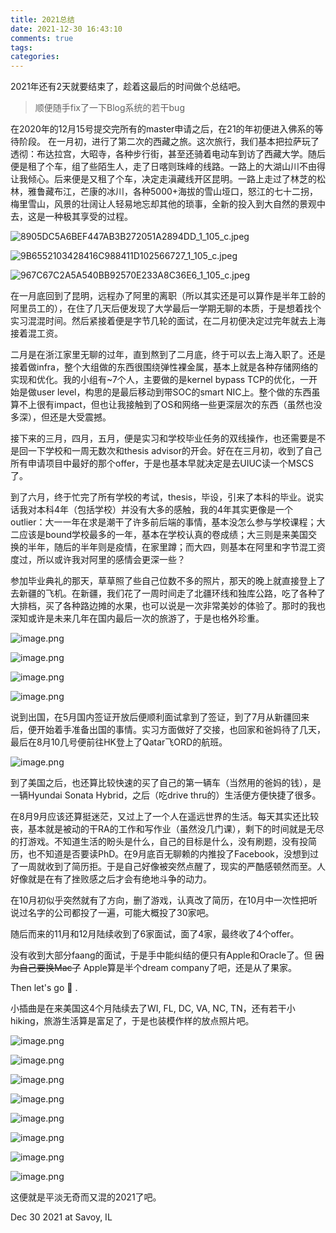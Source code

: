 ```yaml
---
title: 2021总结 
date: 2021-12-30 16:43:10
comments: true
tags: 
categories: 
---
```


2021年还有2天就要结束了，趁着这最后的时间做个总结吧。

> 顺便随手fix了一下Blog系统的若干bug

在2020年的12月15号提交完所有的master申请之后，在21的年初便进入佛系的等待阶段。
在一月初，进行了第二次的西藏之旅。这次旅行，我们基本把拉萨玩了透彻：布达拉宫，大昭寺，各种步行街，甚至还骑着电动车到访了西藏大学。随后便是租了个车，组了些陌生人，走了日喀则珠峰的线路。一路上的大湖山川不由得让我倾心。后来便是又租了个车，决定走滇藏线开区昆明。一路上走过了林芝的松林，雅鲁藏布江，芒康的冰川，各种5000+海拔的雪山垭口，怒江的七十二拐，梅里雪山，风景的壮阔让人轻易地忘却其他的琐事，全新的投入到大自然的景观中去，这是一种极其享受的过程。

![8905DC5A6BEF447AB3B272051A2894DD_1_105_c.jpeg](https://audio-1257009668.cos.ap-shanghai.myqcloud.com/blog/8905DC5A-6BEF-447A-B3B2-72051A2894DD_1_105_c.jpeg-acc3ba0b-cd70-4d45-8ca8-f686de7a02f7)

![9B6552103428416C988411D102566727_1_105_c.jpeg](https://audio-1257009668.cos.ap-shanghai.myqcloud.com/blog/9B655210-3428-416C-9884-11D102566727_1_105_c.jpeg-3448df92-3690-48b2-9e07-05df9f9fb293)

![967C67C2A5A540BB92570E233A8C36E6_1_105_c.jpeg](https://audio-1257009668.cos.ap-shanghai.myqcloud.com/blog/967C67C2-A5A5-40BB-9257-0E233A8C36E6_1_105_c.jpeg-e7df32df-a27e-4c55-b6f8-9fdbc9829dd7)

在一月底回到了昆明，远程办了阿里的离职（所以其实还是可以算作是半年工龄的阿里员工的），在住了几天后便发现了大学最后一学期无聊的本质，于是想着找个实习混混时间。然后紧接着便是字节几轮的面试，在二月初便决定过完年就去上海接着混工资。

二月是在浙江家里无聊的过年，直到熬到了二月底，终于可以去上海入职了。还是接着做infra，整个大组做的东西很围绕弹性裸金属，基本上就是各种存储网络的实现和优化。我的小组有~7个人，主要做的是kernel bypass TCP的优化，一开始是做user level，构思的是最后移动到带SOC的smart NIC上。整个做的东西虽算不上很有impact，但也让我接触到了OS和网络一些更深层次的东西（虽然也没多深），但还是大受震撼。

接下来的三月，四月，五月，便是实习和学校毕业任务的双线操作，也还需要是不是回一下学校和一周无数次和thesis advisor的开会。好在在三月初，收到了自己所有申请项目中最好的那个offer，于是也基本早就决定是去UIUC读一个MSCS了。

到了六月，终于忙完了所有学校的考试，thesis，毕设，引来了本科的毕业。说实话我对本科4年（包括学校）并没有大多的感触，我的4年其实更像是一个outlier：大一一年在求是潮干了许多前后端的事情，基本没怎么参与学校课程；大二应该是bound学校最多的一年，基本在学校认真的卷成绩；大三则是来美国交换的半年，随后的半年则是疫情，在家里蹲；而大四，则基本在阿里和字节混工资度过，所以或许我对阿里的感情会更深一些？

参加毕业典礼的那天，草草照了些自己位数不多的照片，那天的晚上就直接登上了去新疆的飞机。在新疆，我们花了一周时间走了北疆环线和独库公路，吃了各种了大排档，买了各种路边摊的水果，也可以说是一次非常美妙的体验了。那时的我也深知或许是未来几年在国内最后一次的旅游了，于是也格外珍重。

![image.png](https://audio-1257009668.cos.ap-shanghai.myqcloud.com/blog/image.png-dc9d6f53-8c67-47dd-a87c-80027c685653)

![image.png](https://audio-1257009668.cos.ap-shanghai.myqcloud.com/blog/image.png-0e222268-be19-4f49-8302-a963a70e699d)

![image.png](https://audio-1257009668.cos.ap-shanghai.myqcloud.com/blog/image.png-c52ad967-514f-4a11-b4f3-4d6bc17e3863)

![image.png](https://audio-1257009668.cos.ap-shanghai.myqcloud.com/blog/image.png-d53a0588-e306-44bf-adb6-360f96491e20)

说到出国，在5月国内签证开放后便顺利面试拿到了签证，到了7月从新疆回来后，便开始着手准备出国的事情。实习方面做好了交接，也回家和爸妈待了几天，最后在8月10几号便前往HK登上了Qatar飞ORD的航班。

![image.png](https://audio-1257009668.cos.ap-shanghai.myqcloud.com/blog/image.png-515d496c-b093-4a3c-9a05-47cd4ad4e557)

到了美国之后，也还算比较快速的买了自己的第一辆车（当然用的爸妈的钱），是一辆Hyundai Sonata Hybrid，之后（吃drive thru的）生活便方便快捷了很多。

在8月9月应该还算挺迷茫，又过上了一个人在遥远世界的生活。每天其实还比较丧，基本就是被动的干RA的工作和写作业（虽然没几门课），剩下的时间就是无尽的打游戏。不知道生活的盼头是什么，自己的目标是什么，没有刷题，没有投简历，也不知道是否要读PhD。在9月底百无聊赖的内推投了Facebook，没想到过了一周就收到了简历拒。于是自己好像被突然点醒了，现实的严酷感顿然而至。人好像就是在有了挫败感之后才会有绝地斗争的动力。

在10月初似乎突然就有了方向，删了游戏，认真改了简历，在10月中一次性把听说过名字的公司都投了一遍，可能大概投了30家吧。

随后而来的11月和12月陆续收到了6家面试，面了4家，最终收了4个offer。

没有收到大部分faang的面试，于是手中能纠结的便只有Apple和Oracle了。但 ~~因为自己要换Mac了~~ Apple算是半个dream company了吧，还是从了果家。

Then let's go  .

小插曲是在来美国这4个月陆续去了WI, FL, DC, VA, NC, TN，还有若干小hiking，旅游生活算是富足了，于是也装模作样的放点照片吧。

![image.png](https://audio-1257009668.cos.ap-shanghai.myqcloud.com/blog/image.png-f7fe698e-4037-4f08-9078-679c6da1dd4b)

![image.png](https://audio-1257009668.cos.ap-shanghai.myqcloud.com/blog/image.png-bec2bdec-0aa7-4be0-8662-b6a0284168f4)

![image.png](https://audio-1257009668.cos.ap-shanghai.myqcloud.com/blog/image.png-1afc9209-bf77-4297-bd5c-d077ce55ae0c)

![image.png](https://audio-1257009668.cos.ap-shanghai.myqcloud.com/blog/image.png-eb61f630-1b59-4563-8e0e-f942348a7607)

![image.png](https://audio-1257009668.cos.ap-shanghai.myqcloud.com/blog/image.png-271da424-0af6-4324-8f3d-223952b82cf4)

![image.png](https://audio-1257009668.cos.ap-shanghai.myqcloud.com/blog/image.png-57c6bf3b-5d17-4c1f-be45-ec25bff675cd)

![image.png](https://audio-1257009668.cos.ap-shanghai.myqcloud.com/blog/image.png-92b7fffb-4c3b-4bb4-a3d9-8018ffb0c3ee)

![image.png](https://audio-1257009668.cos.ap-shanghai.myqcloud.com/blog/image.png-7469f806-66a4-4d58-a78e-81ae09dcc5b3)


这便就是平淡无奇而又混的2021了吧。

Dec 30 2021 at Savoy, IL
